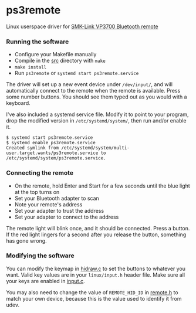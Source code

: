 ps3remote
=========

Linux userspace driver for [SMK-Link VP3700 Bluetooth remote](http://www.smklink.com/products/blu-link-universal-remote-control-for-playstation-3)

### Running the software
- Configure your Makefile manually
- Compile in the [src](../master/src/) directory with `make`
- `make install`
- Run `ps3remote` or `systemd start ps3remote.service`

The driver will set up a new event device under `/dev/input/`, and will automatically connect to the remote when the remote is available. Press some number buttons. You should see them typed out as you would with a keyboard.

I've also included a systemd service file. Modify it to point to your program, drop the modified version in `/etc/systemd/system/`, then run and/or enable it.
```shell
$ systemd start ps3remote.service
$ systemd enable ps3remote.service
Created symlink from /etc/systemd/system/multi-user.target.wants/ps3remote.service to /etc/systemd/system/ps3remote.service.
```

### Connecting the remote
- On the remote, hold Enter and Start for a few seconds until the blue light at the top turns on
- Set your Bluetooth adapter to scan
- Note your remote's address
- Set your adapter to trust the address
- Set your adapter to connect to the address

The remote light will blink once, and it should be connected. Press a button. If the red light lingers for a second after you release the button, something has gone wrong.

### Modifying the software
You can modify the keymap in [hidraw.c](../master/src/hidraw.c) to set the buttons to whatever you want. Valid key values are in your `linux/input.h` header file. Make sure all your keys are enabled in [input.c](../master/src/uinput.c).

You may also need to change the value of `REMOTE_HID_ID` in [remote.h](../master/src/remote.h) to match your own device, because this is the value used to identify it from udev.
